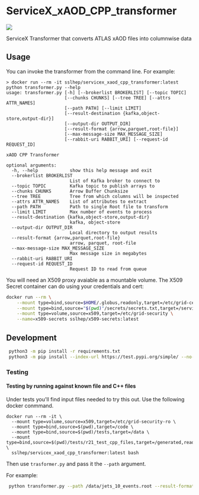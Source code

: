 # ServiceX_xAOD_CPP_transformer

![](https://github.com/ssl-hep/ServiceX_xAOD_CPP_transformer/workflows/Docker%20Hub/badge.svg)

ServiceX Transformer that converts ATLAS xAOD files into columnwise data

## Usage

You can invoke the transformer from the command line. For example:

```
> docker run --rm -it sslhep/servicex_xaod_cpp_transformer:latest python transformer.py --help
usage: transformer.py [-h] [--brokerlist BROKERLIST] [--topic TOPIC]
                      [--chunks CHUNKS] [--tree TREE] [--attrs ATTR_NAMES]
                      [--path PATH] [--limit LIMIT]
                      [--result-destination {kafka,object-store,output-dir}]
                      [--output-dir OUTPUT_DIR]
                      [--result-format {arrow,parquet,root-file}]
                      [--max-message-size MAX_MESSAGE_SIZE]
                      [--rabbit-uri RABBIT_URI] [--request-id REQUEST_ID]

xAOD CPP Transformer

optional arguments:
  -h, --help            show this help message and exit
  --brokerlist BROKERLIST
                        List of Kafka broker to connect to
  --topic TOPIC         Kafka topic to publish arrays to
  --chunks CHUNKS       Arrow Buffer Chunksize
  --tree TREE           Tree from which columns will be inspected
  --attrs ATTR_NAMES    List of attributes to extract
  --path PATH           Path to single Root file to transform
  --limit LIMIT         Max number of events to process
  --result-destination {kafka,object-store,output-dir}
                        kafka, object-store
  --output-dir OUTPUT_DIR
                        Local directory to output results
  --result-format {arrow,parquet,root-file}
                        arrow, parquet, root-file
  --max-message-size MAX_MESSAGE_SIZE
                        Max message size in megabytes
  --rabbit-uri RABBIT_URI
  --request-id REQUEST_ID
                        Request ID to read from queue
```

You will need an X509 proxy avaiable as a mountable volume. The X509 Secret
container can do using your credentials and cert:
```bash
docker run --rm \
    --mount type=bind,source=$HOME/.globus,readonly,target=/etc/grid-certs \
    --mount type=bind,source="$(pwd)"/secrets/secrets.txt,target=/servicex/secrets.txt \
    --mount type=volume,source=x509,target=/etc/grid-security \
    --name=x509-secrets sslhep/x509-secrets:latest
```


## Development
```bash
 python3 -m pip install -r requirements.txt
 python3 -m pip install --index-url https://test.pypi.org/simple/ --no-deps servicex
```

### Testing

#### Testing by running against known file and C++ files

Under tests you'll find input files needed to try this out. Use the following docker conmmand.

```
docker run --rm -it \
  --mount type=volume,source=x509,target=/etc/grid-security-ro \
  --mount type=bind,source=$(pwd),target=/code \
  --mount type=bind,source=$(pwd)/tests,target=/data \
  --mount type=bind,source=$(pwd)/tests/r21_test_cpp_files,target=/generated,readonly \
  sslhep/servicex_xaod_cpp_transformer:latest bash
```

Then use `trasformer.py` and pass it the `--path` argument.

For example:
```bash
 python transformer.py --path /data/jets_10_events.root --result-format root-file --output-dir /tmp --result-destination output-dir
```